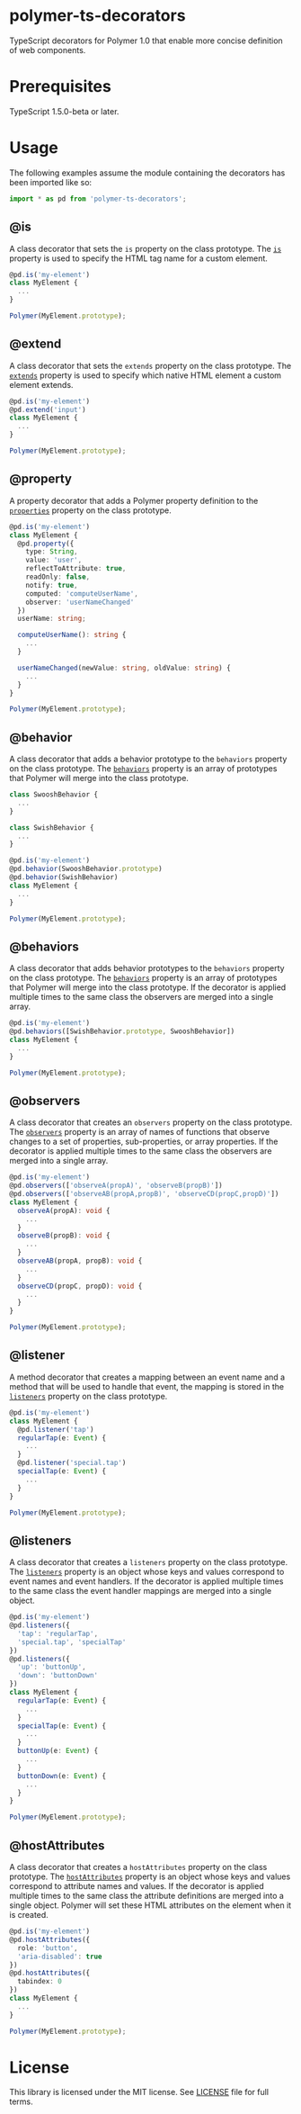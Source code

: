 # polymer-ts-decorators
TypeScript decorators for Polymer 1.0 that enable more concise definition of web components.

Prerequisites
=============

TypeScript 1.5.0-beta or later.

Usage
=====

The following examples assume the module containing the decorators has been
imported like so:
```TypeScript
import * as pd from 'polymer-ts-decorators';
```

@is
---
A class decorator that sets the `is` property on the class prototype.
The [`is`](https://www.polymer-project.org/1.0/docs/devguide/registering-elements.html#register-element)
property is used to specify the HTML tag name for a custom element.

```TypeScript
@pd.is('my-element')
class MyElement {
  ...
}

Polymer(MyElement.prototype);

```

@extend
-------
A class decorator that sets the `extends` property on the class prototype.
The [`extends`](https://www.polymer-project.org/1.0/docs/devguide/registering-elements.html#type-extension)
property is used to specify which native HTML element a custom element extends.

```TypeScript
@pd.is('my-element')
@pd.extend('input')
class MyElement {
  ...
}

Polymer(MyElement.prototype);
```

@property
---------
A property decorator that adds a Polymer property definition to the
[`properties`](https://www.polymer-project.org/1.0/docs/devguide/properties.html)
property on the class prototype.

```TypeScript
@pd.is('my-element')
class MyElement {
  @pd.property({
    type: String,
    value: 'user',
    reflectToAttribute: true,
    readOnly: false,
    notify: true,
    computed: 'computeUserName',
    observer: 'userNameChanged'
  })
  userName: string;

  computeUserName(): string {
    ...
  }

  userNameChanged(newValue: string, oldValue: string) {
    ...
  }
}

Polymer(MyElement.prototype);
```

@behavior
---------
A class decorator that adds a behavior prototype to the `behaviors` property on
the class prototype. The [`behaviors`](https://www.polymer-project.org/1.0/docs/devguide/behaviors.html)
property is an array of prototypes that Polymer will merge into the class prototype.

```TypeScript
class SwooshBehavior {
  ...
}

class SwishBehavior {
  ...
}

@pd.is('my-element')
@pd.behavior(SwooshBehavior.prototype)
@pd.behavior(SwishBehavior)
class MyElement {
  ...
}

Polymer(MyElement.prototype);
```

@behaviors
----------
A class decorator that adds behavior prototypes to the `behaviors` property on the
class prototype. The [`behaviors`](https://www.polymer-project.org/1.0/docs/devguide/behaviors.html)
property is an array of prototypes that Polymer will merge into the class
prototype. If the decorator is applied multiple times to the same class the
observers are merged into a single array.

```TypeScript
@pd.is('my-element')
@pd.behaviors([SwishBehavior.prototype, SwooshBehavior])
class MyElement {
  ...
}

Polymer(MyElement.prototype);
```

@observers
----------
A class decorator that creates an `observers` property on the class prototype.
The [`observers`](https://www.polymer-project.org/1.0/docs/devguide/properties.html#multi-property-observers)
property is an array of names of functions that observe changes to a set of properties,
sub-properties, or array properties. If the decorator is applied multiple times to
the same class the observers are merged into a single array.

```TypeScript
@pd.is('my-element')
@pd.observers(['observeA(propA)', 'observeB(propB)'])
@pd.observers(['observeAB(propA,propB)', 'observeCD(propC,propD)'])
class MyElement {
  observeA(propA): void {
    ...
  }
  observeB(propB): void {
    ...
  }
  observeAB(propA, propB): void {
    ...
  }
  observeCD(propC, propD): void {
    ...
  }
}

Polymer(MyElement.prototype);
```

@listener
---------
A method decorator that creates a mapping between an event name and a method
that will be used to handle that event, the mapping is stored in the
[`listeners`](https://www.polymer-project.org/1.0/docs/devguide/events.html#event-listeners)
property on the class prototype.

```TypeScript
@pd.is('my-element')
class MyElement {
  @pd.listener('tap')
  regularTap(e: Event) {
    ...
  }
  @pd.listener('special.tap')
  specialTap(e: Event) {
    ...
  }
}

Polymer(MyElement.prototype);
```

@listeners
----------
A class decorator that creates a `listeners` property on the class prototype.
The [`listeners`](https://www.polymer-project.org/1.0/docs/devguide/events.html#event-listeners)
property is an object whose keys and values correspond to event names and event handlers.
If the decorator is applied multiple times to the same class the event handler
mappings are merged into a single object.

```TypeScript
@pd.is('my-element')
@pd.listeners({
  'tap': 'regularTap',
  'special.tap', 'specialTap'
})
@pd.listeners({
  'up': 'buttonUp',
  'down': 'buttonDown'
})
class MyElement {
  regularTap(e: Event) {
    ...
  }
  specialTap(e: Event) {
    ...
  }
  buttonUp(e: Event) {
    ...
  }
  buttonDown(e: Event) {
    ...
  }
}

Polymer(MyElement.prototype);
```

@hostAttributes
---------------
A class decorator that creates a `hostAttributes` property on the class prototype.
The [`hostAttributes`](https://www.polymer-project.org/1.0/docs/devguide/registering-elements.html#host-attributes)
property is an object whose keys and values correspond to attribute names and values.
If the decorator is applied multiple times to the same class the attribute definitions are merged into a single object. Polymer will set these HTML
attributes on the element when it is created.

```TypeScript
@pd.is('my-element')
@pd.hostAttributes({
  role: 'button',
  'aria-disabled': true
})
@pd.hostAttributes({
  tabindex: 0
})
class MyElement {
  ...
}

Polymer(MyElement.prototype);
```

License
=======

This library is licensed under the MIT license. See [LICENSE](LICENSE) file for full terms.
